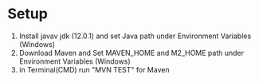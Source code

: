 # Setup
1. Install javav jdk (12.0.1) and set Java path under Environment Variables (Windows)
2. Download Maven and Set MAVEN_HOME and M2_HOME path under Environment Variables (Windows)
3. in Terminal(CMD) run "MVN TEST" for Maven 